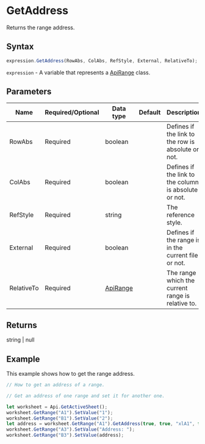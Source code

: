 # GetAddress

Returns the range address.

## Syntax

```javascript
expression.GetAddress(RowAbs, ColAbs, RefStyle, External, RelativeTo);
```

`expression` - A variable that represents a [ApiRange](../ApiRange.md) class.

## Parameters

| **Name** | **Required/Optional** | **Data type** | **Default** | **Description** |
| ------------- | ------------- | ------------- | ------------- | ------------- |
| RowAbs | Required | boolean |  | Defines if the link to the row is absolute or not. |
| ColAbs | Required | boolean |  | Defines if the link to the column is absolute or not. |
| RefStyle | Required | string |  | The reference style. |
| External | Required | boolean |  | Defines if the range is in the current file or not. |
| RelativeTo | Required | [ApiRange](../../ApiRange/ApiRange.md) |  | The range which the current range is relative to. |

## Returns

string \| null

## Example

This example shows how to get the range address.

```javascript editor-xlsx
// How to get an address of a range.

// Get an address of one range and set it for another one.

let worksheet = Api.GetActiveSheet();
worksheet.GetRange("A1").SetValue("1");
worksheet.GetRange("B1").SetValue("2");
let address = worksheet.GetRange("A1").GetAddress(true, true, "xlA1", false);
worksheet.GetRange("A3").SetValue("Address: ");
worksheet.GetRange("B3").SetValue(address);

```
